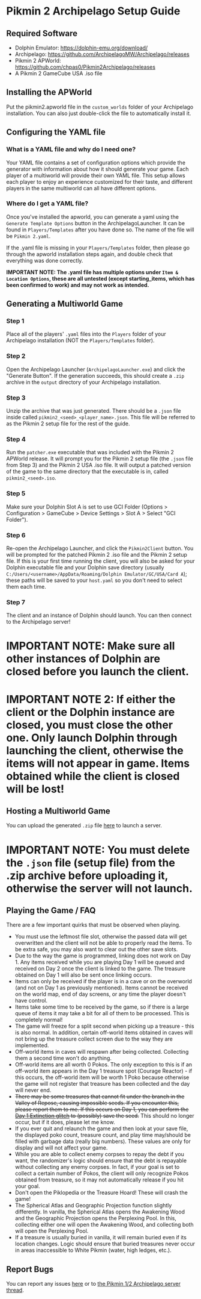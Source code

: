 # Pikmin 2 Archipelago Setup Guide
## Required Software
- Dolphin Emulator: https://dolphin-emu.org/download/
- Archipelago: https://github.com/ArchipelagoMW/Archipelago/releases
- Pikmin 2 APWorld: https://github.com/chpas0/Pikmin2Archipelago/releases
- A Pikmin 2 GameCube USA .iso file
## Installing the APWorld
Put the pikmin2.apworld file in the ```custom_worlds``` folder of your Archipelago installation. You can also just double-click the file to automatically install it.
## Configuring the YAML file
### What is a YAML file and why do I need one?
Your YAML file contains a set of configuration options which provide the generator with information about how it should generate your game. Each player of a multiworld will provide their own YAML file. This setup allows each player to enjoy an experience customized for their taste, and different players in the same multiworld can all have different options.
### Where do I get a YAML file?
Once you've installed the apworld, you can generate a yaml using the ```Generate Template Options``` button in the ArchipelagoLauncher. It can be found in ```Players/Templates``` after you have done so. The name of the file will be ```Pikmin 2.yaml```.

If the .yaml file is missing in your ```Players/Templates``` folder, then please go through the apworld installation steps again, and double check that everything was done correctly.

**IMPORTANT NOTE: The .yaml file has multiple options under ```Item & Location Options```, these are all untested (except starting_items, which has been confirmed to work) and may not work as intended.**

## Generating a Multiworld Game
### Step 1
Place all of the players' ```.yaml``` files into the ```Players``` folder of your Archipelago installation (NOT the ```Players/Templates``` folder).
### Step 2
Open the Archipelago Launcher (```ArchipelagoLauncher.exe```) and click the "Generate Button". If the generation succeeds, this should create a ```.zip``` archive in the ```output``` directory of your Archipelago installation.
### Step 3
Unzip the archive that was just generated. There should be a ```.json``` file inside called ```pikmin2_<seed>_<player_name>.json```. This file will be referred to as the Pikmin 2 setup file for the rest of the guide.
### Step 4
Run the ```patcher.exe``` executable that was included with the Pikmin 2 APWorld release. It will prompt you for the Pikmin 2 setup file (the ```.json``` file from Step 3) and the Pikmin 2 USA .iso file. It will output a patched version of the game to the same directory that the executable is in, called ```pikmin2_<seed>.iso```.
### Step 5
Make sure your Dolphin Slot A is set to use GCI Folder (Options > Configuration > GameCube > Device Settings > Slot A > Select "GCI Folder").
### Step 6
Re-open the Archipelago Launcher, and click the ```Pikmin2Client``` button. You will be prompted for the patched Pikmin 2 .iso file and the Pikmin 2 setup file. If this is your first time running the client, you will also be asked for your Dolphin executable file and your Dolphin save directory (usually ```C:/Users/<username>/AppData/Roaming/Dolphin Emulator/GC/USA/Card A```); these paths will be saved to your ```host.yaml``` so you don't need to select them each time.
### Step 7
The client and an instance of Dolphin should launch. You can then connect to the Archipelago server!

# IMPORTANT NOTE: Make sure all other instances of Dolphin are closed before you launch the client.
# IMPORTANT NOTE 2: If either the client or the Dolphin instance are closed, you must close the other one. Only launch Dolphin through launching the client, otherwise the items will not appear in game. Items obtained while the client is closed will be lost!

## Hosting a Multiworld Game
You can upload the generated ```.zip``` file [here](https://archipelago.gg/uploads) to launch a server.

# IMPORTANT NOTE: You must delete the ```.json``` file (setup file) from the .zip archive before uploading it, otherwise the server will not launch.

## Playing the Game / FAQ
There are a few important quirks that must be observed when playing.
- You must use the leftmost file slot, otherwise the passed data will get overwritten and the client will not be able to properly read the items. To be extra safe, you may also want to clear out the other save slots.
- Due to the way the game is programmed, linking does not work on Day 1. Any items received while you are playing Day 1 will be queued and received on Day 2 once the client is linked to the game. The treasure obtained on Day 1 will also be sent once linking occurs.
- Items can only be received if the player is in a cave or on the overworld (and not on Day 1 as previously mentioned). Items cannot be received on the world map, end of day screens, or any time the player doesn't have control.
- Items take some time to be received by the game, so if there is a large queue of items it may take a bit for all of them to be processed. This is completely normal!
- The game will freeze for a split second when picking up a treasure - this is also normal. In addition, certain off-world items obtained in caves will not bring up the treasure collect screen due to the way they are implemented. 
- Off-world items in caves will respawn after being collected. Collecting them a second time won't do anything.
- Off-world items are all worth 0 Pokos. The only exception to this is if an off-world item appears in the Day 1 treasure spot (Courage Reactor) - if this occurs, the off-world item will be worth 1 Poko because otherwise the game will not register that treasure has been collected and the day will never end. 
- ~~There may be some treasures that cannot fit under the branch in the Valley of Repose, causing impossible seeds. If you encounter this, please report them to me. If this occurs on Day 1, you can perform the [Day 1 Extinction glitch](https://www.youtube.com/watch?v=eOR6Gzgu9LU) to (possibly) save the seed.~~ This should no longer occur, but if it does, please let me know.
- If you ever quit and relaunch the game and then look at your save file, the displayed poko count, treasure count, and play time may/should be filled with garbage data (really big numbers). These values are only for display and will not affect your game.
- While you are able to collect enemy corpses to repay the debt if you want, the randomizer's logic should ensure that the debt is repayable without collecting any enemy corpses. In fact, if your goal is set to collect a certain number of Pokos, the client will only recognize Pokos obtained from treasure, so it may not automatically release if you hit your goal.
- Don't open the Piklopedia or the Treasure Hoard! These will crash the game!
- The Spherical Atlas and Geographic Projection function slightly differently. In vanilla, the Spherical Atlas opens the Awakening Wood and the Geographic Projection opens the Perplexing Pool. In this, collecting either one will open the Awakening Wood, and collecting both will open the Perplexing Pool.
- If a treasure is usually buried in vanilla, it will remain buried even if its location changes. Logic should ensure that buried treasures never occur in areas inaccessible to White Pikmin (water, high ledges, etc.).

## Report Bugs
You can report any issues [here](https://github.com/chpas0/Pikmin2Archipelago/issues) or to [the Pikmin 1/2 Archipelago server thread](https://discord.com/channels/731205301247803413/1062964930174779452).
